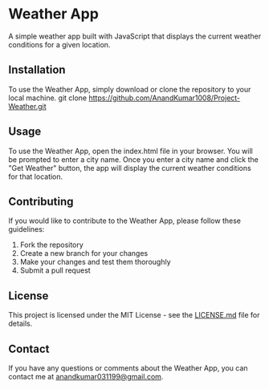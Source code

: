 # Weather App

A simple weather app built with JavaScript that displays the current weather conditions for a given location.

## Installation

To use the Weather App, simply download or clone the repository to your local machine.
git clone https://github.com/AnandKumar1008/Project-Weather.git

## Usage

To use the Weather App, open the index.html file in your browser. You will be prompted to enter a city name. Once you enter a city name and click the "Get Weather" button, the app will display the current weather conditions for that location.

## Contributing

If you would like to contribute to the Weather App, please follow these guidelines:

1. Fork the repository
2. Create a new branch for your changes
3. Make your changes and test them thoroughly
4. Submit a pull request

## License

This project is licensed under the MIT License - see the [LICENSE.md](LICENSE.md) file for details.

## Contact

If you have any questions or comments about the Weather App, you can contact me at [anandkumar031199@gmail.com](mailto:anandkumar031199@gmail.com).
